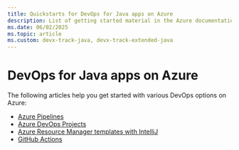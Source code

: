 ```yaml
---
title: Quickstarts for DevOps for Java apps on Azure
description: List of getting started material in the Azure documentation for DevOps for Java apps.
ms.date: 06/02/2025
ms.topic: article
ms.custom: devx-track-java, devx-track-extended-java
---
```


# DevOps for Java apps on Azure

The following articles help you get started with various DevOps options on Azure:

- [Azure Pipelines](/azure/devops/pipelines/targets/webapp?tabs=linux%2Cyaml)
- [Azure DevOps Projects](/azure/devops-project/azure-devops-project-java)
- [Azure Resource Manager templates with IntelliJ](/azure/azure-resource-manager/templates/create-templates-use-intellij)
- [GitHub Actions](https://github.com/actions/setup-java)
